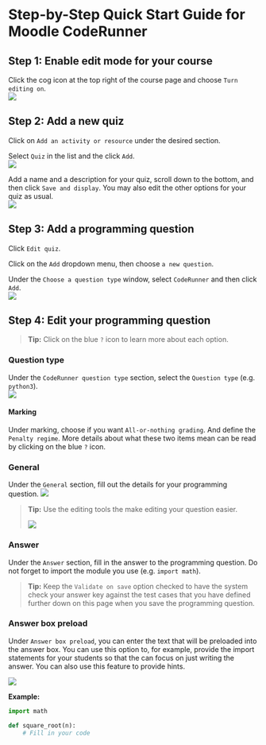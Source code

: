 # Step-by-Step Quick Start Guide for Moodle CodeRunner

## Step 1: Enable edit mode for your course
Click the cog icon at the top right of the course page and choose `Turn editing on`.  
![](Step-1.png)

## Step 2: Add a new quiz
Click on `Add an activity or resource` under the desired section.

Select `Quiz` in the list and the click `Add`.  
![](Step-2.1.png)

Add a name and a description for your quiz, scroll down to the bottom, and then click `Save and display`. You may also edit the other options for your quiz as usual.  
![](Step-2.2.png)

## Step 3: Add a programming question
Click `Edit quiz`.

Click on the `Add` dropdown menu, then choose `a new question`.

Under the `Choose a question type` window, select `CodeRunner` and then click `Add`.  
![](Step-3.png)

## Step 4: Edit your programming question
> **Tip:** Click on the blue `?` icon to learn more about each option.

### Question type
Under the `CodeRunner question type` section, select the `Question type` (e.g. `python3`).  
![](Step-4.1.png)

#### Marking
Under marking, choose if you want `All-or-nothing grading`. And define the `Penalty regime`. More details about what these two items mean can be read by clicking on the blue `?` icon.

### General
Under the `General` section, fill out the details for your programming question.
![](Step-4.2.png)

> **Tip:** Use the editing tools the make editing your question easier.
> 
> ![](Step-4.3.png)

### Answer
Under the `Answer` section, fill in the answer to the programming question. Do not forget to import the module you use (e.g. `import math`).

> **Tip:** Keep the `Validate on save` option checked to have the system check your answer key against the test cases that you have defined further down on this page when you save the programming question.

### Answer box preload
Under `Answer box preload`, you can enter the text that will be preloaded into the answer box. You can use this option to, for example, provide the import statements for your students so that the can focus on just writing the answer. You can also use this feature to provide hints.

![](Step-4.4.png)

**Example:**
```Python
import math

def square_root(n):
    # Fill in your code
```
